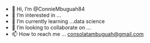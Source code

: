- 👋 Hi, I’m @ConnieMbuguah84
- 👀 I’m interested in ...
- 🌱 I’m currently learning ...data science 
- 💞️ I’m looking to collaborate on ...
- 📫 How to reach me ... consolatambuguah@gmail.com

<!---
ConnieMbuguah84/ConnieMbuguah84 is a ✨ special ✨ repository because its `README.md` (this file) appears on your GitHub profile.
You can click the Preview link to take a look at your changes.
--->
